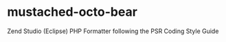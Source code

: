 mustached-octo-bear
===================

Zend Studio (Eclipse) PHP Formatter following the PSR Coding Style Guide
